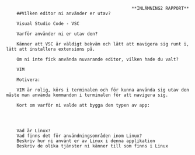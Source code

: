                                                     **INLÄMNING2 RAPPORT**
        ##Vilken editor ni använder er utav?
        
        Visual Studio Code - VSC

        Varför använder ni er utav den?

        Känner att VSC är väldigt bekväm och lätt att navigera sig runt i, lätt att installera extensions på.

        Om ni inte fick använda nuvarande editor, vilken hade du valt?

        VIM

        Motivera:

        VIM är rolig, körs i terminalen och för kunna använda sig utav den måste man använda kommandon i terminalen för att navigera sig.

        Kort om varför ni valde att bygga den typen av app:




        Vad är Linux?
        Vad finns det för användningsområden inom Linux?
        Beskriv hur ni använt er av Linux i denna applikation
        Beskriv de olika tjänster ni känner till som finns i Linux
